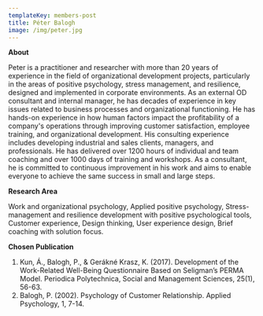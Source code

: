 ```yaml
---
templateKey: members-post
title: Péter Balogh
image: /img/peter.jpg
---
```

**A﻿bout**

Peter is a practitioner and researcher with more than 20 years of experience in the field of organizational development projects, particularly in the areas of positive psychology, stress management, and resilience, designed and implemented in corporate environments. As an external OD consultant and internal manager, he has decades of experience in key issues related to business processes and organizational functioning. He has hands-on experience in how human factors impact the profitability of a company's operations through improving customer satisfaction, employee training, and organizational development. His consulting experience includes developing industrial and sales clients, managers, and professionals. He has delivered over 1200 hours of individual and team coaching and over 1000 days of training and workshops. As a consultant, he is committed to continuous improvement in his work and aims to enable everyone to achieve the same success in small and large steps.

**R﻿esearch Area**

Work and organizational psychology, Applied positive psychology, Stress-management and resilience development with positive psychological tools, Customer experience, Design thinking, User experience design, Brief coaching with solution focus.

**C﻿hosen Publication**

1. Kun, Á., Balogh, P., & Gerákné Krasz, K. (2017). Development of the Work-Related Well-Being Questionnaire Based on Seligman’s PERMA Model. Periodica Polytechnica, Social and Management Sciences, 25(1), 56-63.
2. Balogh, P. (2002). Psychology of Customer Relationship. Applied Psychology, 1, 7-14.